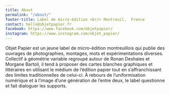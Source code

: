 ```yaml
---
title: About
permalink: "/about/"
footer-title: Label de micro-édition <br/> Montreuil,  France
contact: hello@objetpapier.fr
facebook: https://www.facebook.com/objetpapier/
instagram: https://www.instagram.com/objet_papier/
---
```


Objet Papier est un jeune label de micro-édition montreuillois qui publie des ouvrages de photographies, montages, mots et expérimentations diverses. Collectif à géométrie variable regroupé autour de Ronan Deshaies et Morgane Bartoli, il tend à proposer des cartes blanches graphiques et littéraires en utilisant le médium de l’édition papier tout en s’affranchissant des limites traditionnelles de celui-ci. À rebours de l’uniformisation numérique et à l’image d’une génération de l’entre deux, le label questionne et fait dialoguer les supports. 